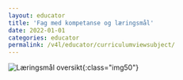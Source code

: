 ```yaml
---
layout: educator
title: 'Fag med kompetanse og læringsmål'
date: 2022-01-01
categories: educator
permalink: /v4l/educator/curriculumviewsubject/
---
```



![Læringsmål oversikt](https://help.v4l.no//assets/img/educator/curriculum1.png){:class="img50"}
